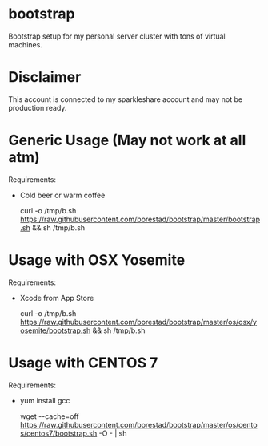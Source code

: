 # bootstrap
Bootstrap setup for my personal server cluster with tons of virtual machines.

# Disclaimer
This account is connected to my sparkleshare account and may not be production ready.

# Generic Usage (May not work at all atm)
Requirements:
- Cold beer or warm coffee

    curl -o /tmp/b.sh https://raw.githubusercontent.com/borestad/bootstrap/master/bootstrap.sh && sh /tmp/b.sh

# Usage with OSX Yosemite
Requirements:
- Xcode from App Store

    curl -o /tmp/b.sh https://raw.githubusercontent.com/borestad/bootstrap/master/os/osx/yosemite/bootstrap.sh && sh /tmp/b.sh

# Usage with CENTOS 7
Requirements:
- yum install gcc

    wget --cache=off https://raw.githubusercontent.com/borestad/bootstrap/master/os/centos/centos7/bootstrap.sh -O - | sh
